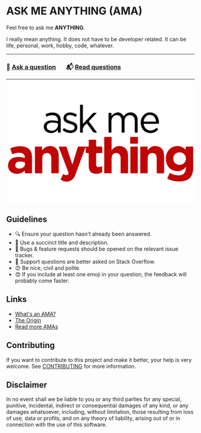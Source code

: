 # ASK ME ANYTHING (AMA)

Feel free to ask me **ANYTHING**.

I really mean anything. It does not have to be developer related. It can be life,
personal, work, hobby, code, whatever.

---

### :speech_balloon: [Ask a question](../../issues/new) &nbsp;&nbsp;&nbsp;&nbsp;&nbsp; :mailbox_with_mail: [Read questions](../../issues?utf8=✓&q=is%3Aissue+is%3Aclosed+label%3AAnswered+sort%3Aupdated-desc)

---

![Screenshot](/assets/screenshot.png)

## Guidelines

- :mag: Ensure your question hasn't already been answered.
- :page_facing_up: Use a succinct title and description.
- :bug: Bugs & feature requests should be opened on the relevant issue tracker.
- :signal_strength: Support questions are better asked on Stack Overflow.
- :blush: Be nice, civil and polite.
- :heart_eyes: If you include at least one emoji in your question, the feedback
  will probably come faster.

## Links

- [What's an AMA?](https://en.wikipedia.org/wiki//r/IAmA)
- [The Origin](https://www.reddit.com/r/IAmA)
- [Read more AMAs](https://github.com/sindresorhus/amas)

## Contributing

If you want to contribute to this project and make it better, your help is very
welcome. See [CONTRIBUTING](docs/CONTRIBUTING.md) for more information.

## Disclaimer

In no event shall we be liable to you or any third parties for any special,
punitive, incidental, indirect or consequential damages of any kind, or any
damages whatsoever, including, without limitation, those resulting from loss of
use, data or profits, and on any theory of liability, arising out of or in
connection with the use of this software.
